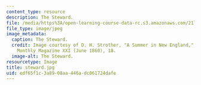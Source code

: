 ```yaml
---
content_type: resource
description: The Steward.
file: /media/https%3A/open-learning-course-data-rc.s3.amazonaws.com/21l-705-major-authors-melville-and-morrison-fall-2003/edf65f1c3a8908aa446adc061724dafe_steward.jpg
file_type: image/jpeg
image_metadata:
  caption: The Steward.
  credit: Image courtesy of D. H. Strother, "A Summer in New England," in Harper's
    Monthly Magazine XXI (June 1860), 18.
  image-alt: The Steward.
resourcetype: Image
title: steward.jpg
uid: edf65f1c-3a89-08aa-446a-dc061724dafe
---
```

